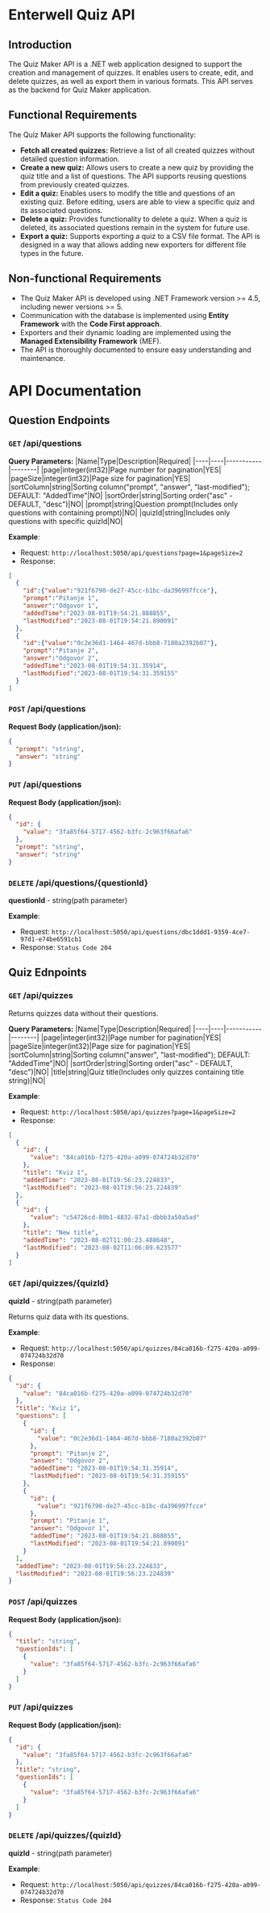 # Enterwell Quiz API

## Introduction
The Quiz Maker API is a .NET web application designed to support the creation and management of quizzes. It enables users to create, edit, and delete quizzes, as well as export them in various formats. This API serves as the backend for Quiz Maker application.

## Functional Requirements
The Quiz Maker API supports the following functionality:
- **Fetch all created quizzes:** Retrieve a list of all created quizzes without detailed question information.
- **Create a new quiz:** Allows users to create a new quiz by providing the quiz title and a list of questions. The API supports reusing questions from previously created quizzes.
- **Edit a quiz:** Enables users to modify the title and questions of an existing quiz. Before editing, users are able to view a specific quiz and its associated questions.
- **Delete a quiz:** Provides functionality to delete a quiz. When a quiz is deleted, its associated questions remain in the system for future use.
- **Export a quiz:** Supports exporting a quiz to a CSV file format. The API is designed in a way that allows adding new exporters for different file types in the future.

## Non-functional Requirements
- The Quiz Maker API is developed using .NET Framework version >= 4.5, including newer versions >= 5.
- Communication with the database is implemented using **Entity Framework** with the **Code First approach**.
- Exporters and their dynamic loading are implemented using the **Managed Extensibility Framework** (MEF).
- The API is thoroughly documented to ensure easy understanding and maintenance.

# API Documentation

## Question Endpoints
### `GET` /api/questions

**Query Parameters:**
|Name|Type|Description|Required|
|----|----|-----------|--------|
|page|integer(int32)|Page number for pagination|YES|
|pageSize|integer(int32)|Page size for pagination|YES|
|sortColumn|string|Sorting column("prompt", "answer", "last-modified"); DEFAULT: "AddedTime"|NO|
|sortOrder|string|Sorting order("asc" - DEFAULT, "desc")|NO|
|prompt|string|Question prompt(Includes only questions with containing prompt)|NO|
|quizId|string|Includes only questions with specific quizId|NO|

**Example**:
- Request: `http://localhost:5050/api/questions?page=1&pageSize=2`
- Response:
```json
[
  {
    "id":{"value":"921f6790-de27-45cc-b1bc-da396997fcce"},
    "prompt":"Pitanje 1",
    "answer":"Odgovor 1",
    "addedTime":"2023-08-01T19:54:21.888855",
    "lastModified":"2023-08-01T19:54:21.890091"
  },
  {
    "id":{"value":"0c2e36d1-1464-467d-bbb8-7180a2392b07"},
    "prompt":"Pitanje 2",
    "answer":"Odgovor 2",
    "addedTime":"2023-08-01T19:54:31.35914",
    "lastModified":"2023-08-01T19:54:31.359155"
  }
]
```

### `POST` /api/questions
**Request Body (application/json):**
``` json
{
  "prompt": "string",
  "answer": "string"
}
```

### `PUT` /api/questions
**Request Body (application/json):**
``` json
{
  "id": {
    "value": "3fa85f64-5717-4562-b3fc-2c963f66afa6"
  },
  "prompt": "string",
  "answer": "string"
}
```

### `DELETE` /api/questions/{questionId}
**questionId** - string(path parameter)

**Example**:
- Request: `http://localhost:5050/api/questions/dbc1ddd1-9359-4ce7-97d1-e74be6591cb1`
- Response: `Status Code 204`

## Quiz Ednpoints

### `GET` /api/quizzes

Returns quizzes data without their questions.

**Query Parameters:**
|Name|Type|Description|Required|
|----|----|-----------|--------|
|page|integer(int32)|Page number for pagination|YES|
|pageSize|integer(int32)|Page size for pagination|YES|
|sortColumn|string|Sorting column("answer", "last-modified"); DEFAULT: "AddedTime"|NO|
|sortOrder|string|Sorting order("asc" - DEFAULT, "desc")|NO|
|title|string|Quiz title(Includes only quizzes containing title string)|NO|

**Example**:
- Request: `http://localhost:5050/api/quizzes?page=1&pageSize=2`
- Response:
```json
[
  {
    "id": {
      "value": "84ca016b-f275-420a-a099-074724b32d70"
    },
    "title": "Kviz 1",
    "addedTime": "2023-08-01T19:56:23.224833",
    "lastModified": "2023-08-01T19:56:23.224839"
  },
  {
    "id": {
      "value": "c54726cd-80b1-4832-87a1-dbbb3a50a5ad"
    },
    "title": "New title",
    "addedTime": "2023-08-02T11:00:23.488648",
    "lastModified": "2023-08-02T11:06:09.623577"
  }
]
```
### `GET` /api/quizzes/{quizId}
**quizId** - string(path parameter)

Returns quiz data with its questions.

**Example**:
- Request: `http://localhost:5050/api/quizzes/84ca016b-f275-420a-a099-074724b32d70`
- Response:
```json
{
  "id": {
    "value": "84ca016b-f275-420a-a099-074724b32d70"
  },
  "title": "Kviz 1",
  "questions": [
    {
      "id": {
        "value": "0c2e36d1-1464-467d-bbb8-7180a2392b07"
      },
      "prompt": "Pitanje 2",
      "answer": "Odgovor 2",
      "addedTime": "2023-08-01T19:54:31.35914",
      "lastModified": "2023-08-01T19:54:31.359155"
    },
    {
      "id": {
        "value": "921f6790-de27-45cc-b1bc-da396997fcce"
      },
      "prompt": "Pitanje 1",
      "answer": "Odgovor 1",
      "addedTime": "2023-08-01T19:54:21.888855",
      "lastModified": "2023-08-01T19:54:21.890091"
    }
  ],
  "addedTime": "2023-08-01T19:56:23.224833",
  "lastModified": "2023-08-01T19:56:23.224839"
}
```


### `POST` /api/quizzes
**Request Body (application/json):**
``` json
{
  "title": "string",
  "questionIds": [
    {
      "value": "3fa85f64-5717-4562-b3fc-2c963f66afa6"
    }
  ]
}
```

### `PUT` /api/quizzes
**Request Body (application/json):**
``` json
{
  "id": {
    "value": "3fa85f64-5717-4562-b3fc-2c963f66afa6"
  },
  "title": "string",
  "questionIds": [
    {
      "value": "3fa85f64-5717-4562-b3fc-2c963f66afa6"
    }
  ]
}
```

### `DELETE` /api/quizzes/{quizId}
**quizId** - string(path parameter)

**Example**:
- Request: `http://localhost:5050/api/quizzes/84ca016b-f275-420a-a099-074724b32d70`
- Response: `Status Code 204`

